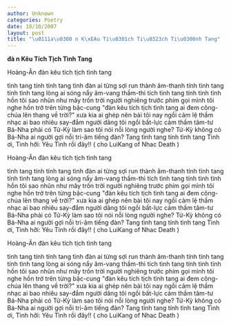 ```yaml
---
author: Unknown
categories: Poetry
date: 18/10/2007
layout: post
title: "\u0111a\u0300 n K\xEAu Ti\u0301ch Ti\u0323ch Ti\u0300nh Tang"
---
```


**đà n Kêu Tích Tịch Tình Tang**

Hoàng-Ân
đàn kêu tích tịch tình tang

tình tang tính tính tang tình
đàn ai từng sợi run thành âm-thanh
tính tình tang tính tình tang
lòng ai sóng nẩy âm-vang thầm-thì
tích tình tang tính tình tình
hồn tôi sao nhũn như mây trốn trời
người nghiêng trước phím gọi mình
tôi nghe hồn trở trên từng bậc-cung
"đàn kêu tích tịch tình tang
ai đem công-chúa lên thang về trời?"
xưa kia ai ghép nên bài
tôi nay ngồi cảm lệ thầm nhạc ai
bao nhiêu say-đắm người dâng
tôi ngồi bất-lực cảm thầm tâm-tư
Bá-Nha phải có Tử-Kỳ
làm sao tôi nói nỗi lòng người nghe?
Tử-Kỳ không có Bá-Nha
ai người gợi nỗi tri-âm tiếng đàn?
Tang tình tang tính tình tang
Tình ơi, Tình hỡi:
Yêu Tình rồi đây!!
( cho LuiKang of Nhac Death )

Hoàng-Ân
đàn kêu tích tịch tình tang

tình tang tính tính tang tình
đàn ai từng sợi run thành âm-thanh
tính tình tang tính tình tang
lòng ai sóng nẩy âm-vang thầm-thì
tích tình tang tính tình tình
hồn tôi sao nhũn như mây trốn trời
người nghiêng trước phím gọi mình
tôi nghe hồn trở trên từng bậc-cung
"đàn kêu tích tịch tình tang
ai đem công-chúa lên thang về trời?"
xưa kia ai ghép nên bài
tôi nay ngồi cảm lệ thầm nhạc ai
bao nhiêu say-đắm người dâng
tôi ngồi bất-lực cảm thầm tâm-tư
Bá-Nha phải có Tử-Kỳ
làm sao tôi nói nỗi lòng người nghe?
Tử-Kỳ không có Bá-Nha
ai người gợi nỗi tri-âm tiếng đàn?
Tang tình tang tính tình tang
Tình ơi, Tình hỡi:
Yêu Tình rồi đây!!
( cho LuiKang of Nhac Death )

Hoàng-Ân
đàn kêu tích tịch tình tang

tình tang tính tính tang tình
đàn ai từng sợi run thành âm-thanh
tính tình tang tính tình tang
lòng ai sóng nẩy âm-vang thầm-thì
tích tình tang tính tình tình
hồn tôi sao nhũn như mây trốn trời
người nghiêng trước phím gọi mình
tôi nghe hồn trở trên từng bậc-cung
"đàn kêu tích tịch tình tang
ai đem công-chúa lên thang về trời?"
xưa kia ai ghép nên bài
tôi nay ngồi cảm lệ thầm nhạc ai
bao nhiêu say-đắm người dâng
tôi ngồi bất-lực cảm thầm tâm-tư
Bá-Nha phải có Tử-Kỳ
làm sao tôi nói nỗi lòng người nghe?
Tử-Kỳ không có Bá-Nha
ai người gợi nỗi tri-âm tiếng đàn?
Tang tình tang tính tình tang
Tình ơi, Tình hỡi:
Yêu Tình rồi đây!!
( cho LuiKang of Nhac Death )
